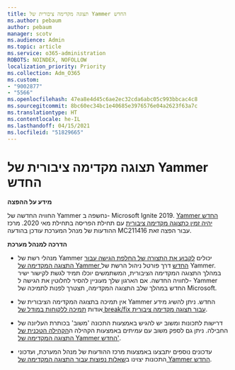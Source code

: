 ```yaml
---
title: תצוגה מקדימה ציבורית של Yammer החדש
ms.author: pebaum
author: pebaum
manager: scotv
ms.audience: Admin
ms.topic: article
ms.service: o365-administration
ROBOTS: NOINDEX, NOFOLLOW
localization_priority: Priority
ms.collection: Adm_O365
ms.custom:
- "9002877"
- "5566"
ms.openlocfilehash: 47ea8e4d45c6ae2ec32cda6abc05c993bbcac4c8
ms.sourcegitcommit: 8bc60ec34bc1e40685e3976576e04a2623f63a7c
ms.translationtype: HT
ms.contentlocale: he-IL
ms.lasthandoff: 04/15/2021
ms.locfileid: "51829665"
---
```

# <a name="new-yammer-public-preview"></a>תצוגה מקדימה ציבורית של Yammer החדש

**מידע על ההפצה**

החוויה החדשה של Yammer נחשפה ב- Microsoft Ignite 2019. [Yammer החדש יהיה זמין כתצוגה מקדימה ציבורית](https://docs.microsoft.com/yammer/get-started-with-yammer/newyammer-faq) עם תחילת הפריסה בתחילת מאי 2020. מרכז ההודעות של מנהל המערכת עודכן בהודעה MC211416 עבור הפצה זאת.

**הדרכה למנהל מערכת**

- מנהלי רשת של Yammer יכולים [לקבוע את התצורה של החלפת הגישה עבור התצוגה המקדימה של Yammer החדש](https://docs.microsoft.com/yammer/get-started-with-yammer/administrative-settings-opt-in-newyammer) דרך פורטל ניהול הרשת של Yammer. במהלך התצוגה המקדימה הציבורית, המשתמשים יוכלו תמיד לגשת לקישור ישיר לחוויה החדשה. אם הארגון שלך מעוניין להסיר לחלוטין את הגישה ל- Yammer החדש במהלך שלב התצוגה המקדימה, תצטרך לפנות לתמיכה של Microsoft.

- אין תמיכה בתצוגה המקדימה הציבורית של Yammer החדש. ניתן להשיג מידע אודות [תמיכה ללקוחות במודל של break/fix עבור תצוגה מקדימה ציבורית](https://docs.microsoft.com/yammer/get-started-with-yammer/newyammer-faq#yammer-preview-customer-support).

- דרישות לתכונות ומשוב יש להגיש באמצעות התכונה 'משוב' בכותרת העליונה של החבילה. ניתן גם לספק משוב עם עמיתים באמצעות הקהילה ה[הקהילה הטכנית של התצוגה המקדימה של Yammer החדש'](https://techcommunity.microsoft.com/t5/new-yammer-preview/bd-p/NewYammerPreview).

- עדכונים נוספים יתבצעו באמצעות מרכז ההודעות של מנהל המערכת, ועדכוני התכונות יצוינו ב[שאלות נפוצות עבור התצוגה המקדימה של Yammer החדש](https://docs.microsoft.com/yammer/get-started-with-yammer/newyammer-faq).
